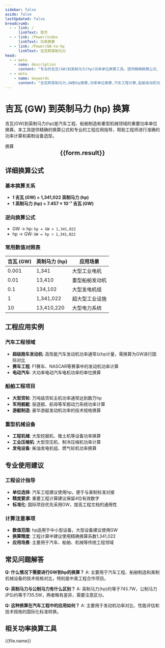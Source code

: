 ```yaml
---
sidebar: false
aside: false
lastUpdated: false
breadcrumb:
  - - link: /
      linkText: 首页
  - - link: /Power/index
      linkText: 功率换算
  - - link: /Power/GW-to-hp
      linkText: 吉瓦转英制马力
head:
  - - meta
    - name: description
      content: "专业的吉瓦(GW)到英制马力(hp)功率单位换算工具。提供精确换算公式、汽车工程应用实例和详细技术说明，适用于大型船舶、重型机械和美制设备的功率计算。"
  - - meta
    - name: keywords
      content: "吉瓦转英制马力,GW到hp换算,功率单位换算,汽车工程计算,船舶发动机功率,重型机械设备,美制功率单位,工业设备选型,机械工程换算,功率换算工具,ギガワット,馬力,パワー変換"
---
```

# 吉瓦 (GW) 到英制马力 (hp) 换算

吉瓦(GW)到英制马力(hp)是汽车工程、船舶制造和重型机械领域的重要功率单位换算。本工具提供精确的换算公式和专业的工程应用指导，帮助工程师进行准确的功率计算和美制设备选型。

<script setup>
const seoKey = [
  '吉瓦转英制马力', 'GW到hp换算', '功率单位换算', '汽车工程计算',
  '船舶发动机功率', '重型机械设备', '美制功率单位', '工业设备选型',
  '机械工程换算', '功率换算工具', 'ギガワット', '馬力', 'パワー変換'
]
import { onMounted,reactive,inject ,ref  } from 'vue'
import { NButton,NForm ,NFormItem,NInput,NInputNumber,NSelect,NCard,useMessage ,NGrid ,NGi } from 'naive-ui'
import { defineClientComponent } from 'vitepress'
import { Power } from '../../files';
const convert = inject('convert')
const options =  [
  { "label": "吉瓦 (GW)","value": "GW" },
  { "label": "英制马力 (hp)","value": "hp" }
];
const formRef = ref(null);
const rules = {
  number:{
    required: true,
    type: 'number',
    trigger: "blur",
    message: '请输入数字'
  },
  to:{
    required: true,
    trigger: "select",
    message: '请选择转换单位'
  },
  from:{
    required: true,
    trigger: "select",
    message: '请选择原始单位'
  }
}
const form = reactive({
  number:null,
  to:'',
  from:'',
  result:'',
  title:'吉瓦转英制马力',
})
const convertHandler = (e) => {
   e.preventDefault();
  formRef.value?.validate((errors)=>{
    if (!errors) {
      form.result = `${form.number}${form.from} = ${convert(form.number).from(form.from).to(form.to)}${form.to}`
    }
  })
}
</script>

<n-card title="吉瓦(GW) ⇄ 英制马力(hp) 功率换算器" embedded :bordered="false" hoverable>
  <n-form size="large" :model="form" ref='formRef' :rules="rules">
    <n-form-item label="数值"  path="number">
      <n-input-number size="large" style="width:100%" :min="0" v-model:value="form.number"   placeholder="请输入要换算的数值" />
    </n-form-item>
    <n-form-item label="从" path="from">
      <n-select  size="large" :options="options" v-model:value="form.from" placeholder="请选择原始单位" />
    </n-form-item>
    <n-form-item label="到" path="to">
      <n-select  size="large" :options="options" v-model:value="form.to" placeholder="请选择换算单位" />
    </n-form-item>
    <n-form-item>
      <n-button type="info" style="width:100%" @click="convertHandler">换算</n-button>
    </n-form-item>
  </n-form>
  <n-card  embedded :bordered="false" hoverable>
    <div  style="text-align:center;font-size:20px;">
      <strong>{{form.result}}</strong>
    </div>
  </n-card>
  <template #footer>
    <div style="display: flex; flex-wrap: wrap; gap: 8px; margin-top: 16px;">
      <span v-for="keyword in seoKey" :key="keyword" 
            style="background: #f0f0f0; padding: 4px 8px; border-radius: 4px; font-size: 12px; color: #666;">
        {{ keyword }}
      </span>
    </div>
  </template>
</n-card>

## 详细换算公式

### 基本换算关系
- **1 吉瓦 (GW) = 1,341,022 英制马力 (hp)**
- **1 英制马力 (hp) = 7.457 × 10⁻⁷ 吉瓦 (GW)**

### 逆向换算公式
- GW → hp: `hp = GW × 1,341,022`
- hp → GW: `GW = hp ÷ 1,341,022`

### 常用数值对照表
| 吉瓦 (GW) | 英制马力 (hp) | 应用场景 |
|-----------|---------------|----------|
| 0.001 | 1,341 | 大型工业电机 |
| 0.01 | 13,410 | 重型船舶发动机 |
| 0.1 | 134,102 | 大型发电机组 |
| 1 | 1,341,022 | 超大型工业设施 |
| 10 | 13,410,220 | 大型电力系统 |

## 工程应用实例

### 汽车工程领域
- **超级跑车发动机**: 高性能汽车发动机功率通常以hp计量，需换算为GW进行国际对比
- **赛车工程**: F1赛车、NASCAR等赛事中的发动机功率计算
- **电动汽车**: 大功率电动汽车电机功率的单位换算

### 船舶工程项目
- **大型货轮**: 万吨级货轮主机功率通常达到数万hp
- **军用舰艇**: 驱逐舰、航母等军舰动力系统功率计算
- **游艇制造**: 豪华游艇发动机功率的技术规格换算

### 重型机械设备
- **工程机械**: 大型挖掘机、推土机等设备功率换算
- **工业压缩机**: 大型空压机、制冷压缩机功率计算
- **发电设备**: 柴油发电机组、燃气轮机功率换算

## 专业使用建议

### 工程设计指导
- **单位选择**: 汽车工程建议使用hp，便于与美制标准对接
- **精度要求**: 重要工程计算建议保留4位有效数字
- **标准化**: 国际项目优先采用GW，提高工程文档的通用性

### 计算注意事项
- **数值范围**: hp适用于中小型设备，大型设备建议使用GW
- **换算精度**: 工程计算中建议使用精确换算系数1,341,022
- **应用场景**: 主要用于汽车、船舶、机械等传统工程领域

## 常见问题解答

**Q: 什么情况下需要进行GW到hp的换算？**
A: 主要用于汽车工程、船舶制造和美制机械设备的技术规格对比，特别是中美工程合作项目。

**Q: 英制马力与公制马力有什么区别？**
A: 英制马力(hp)约等于745.7W，公制马力(PS)约等于735.5W，两者略有差异，需要注意区分。

**Q: 这种换算在汽车工程中的应用如何？**
A: 主要用于发动机功率对比、性能评估和技术规格的国际化标准转换。

## 相关功率换算工具
<n-grid x-gap="12" :cols="2">
  <n-gi v-for="(file,index) in Power" :key="index">
    <n-button
      text
      tag="a"
      :href="file.path"
      type="info"
    >
      {{file.name}}
    </n-button>
  </n-gi>
</n-grid>
